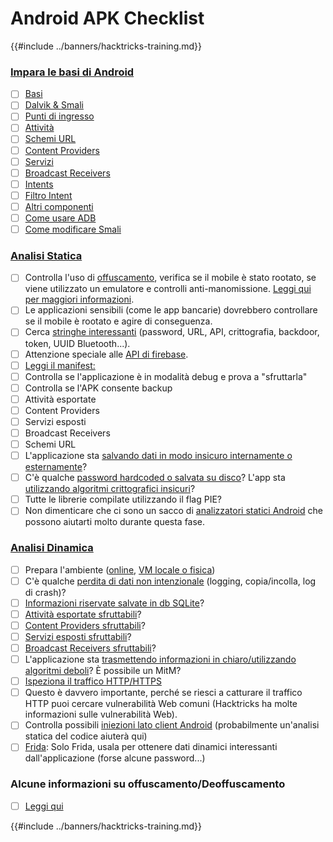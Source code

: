 # Android APK Checklist

{{#include ../banners/hacktricks-training.md}}


### [Impara le basi di Android](android-app-pentesting/index.html#2-android-application-fundamentals)

- [ ] [Basi](android-app-pentesting/index.html#fundamentals-review)
- [ ] [Dalvik & Smali](android-app-pentesting/index.html#dalvik--smali)
- [ ] [Punti di ingresso](android-app-pentesting/index.html#application-entry-points)
- [ ] [Attività](android-app-pentesting/index.html#launcher-activity)
- [ ] [Schemi URL](android-app-pentesting/index.html#url-schemes)
- [ ] [Content Providers](android-app-pentesting/index.html#services)
- [ ] [Servizi](android-app-pentesting/index.html#services-1)
- [ ] [Broadcast Receivers](android-app-pentesting/index.html#broadcast-receivers)
- [ ] [Intents](android-app-pentesting/index.html#intents)
- [ ] [Filtro Intent](android-app-pentesting/index.html#intent-filter)
- [ ] [Altri componenti](android-app-pentesting/index.html#other-app-components)
- [ ] [Come usare ADB](android-app-pentesting/index.html#adb-android-debug-bridge)
- [ ] [Come modificare Smali](android-app-pentesting/index.html#smali)

### [Analisi Statica](android-app-pentesting/index.html#static-analysis)

- [ ] Controlla l'uso di [offuscamento](android-checklist.md#some-obfuscation-deobfuscation-information), verifica se il mobile è stato rootato, se viene utilizzato un emulatore e controlli anti-manomissione. [Leggi qui per maggiori informazioni](android-app-pentesting/index.html#other-checks).
- [ ] Le applicazioni sensibili (come le app bancarie) dovrebbero controllare se il mobile è rootato e agire di conseguenza.
- [ ] Cerca [stringhe interessanti](android-app-pentesting/index.html#looking-for-interesting-info) (password, URL, API, crittografia, backdoor, token, UUID Bluetooth...).
- [ ] Attenzione speciale alle [API di firebase](android-app-pentesting/index.html#firebase).
- [ ] [Leggi il manifest:](android-app-pentesting/index.html#basic-understanding-of-the-application-manifest-xml)
- [ ] Controlla se l'applicazione è in modalità debug e prova a "sfruttarla"
- [ ] Controlla se l'APK consente backup
- [ ] Attività esportate
- [ ] Content Providers
- [ ] Servizi esposti
- [ ] Broadcast Receivers
- [ ] Schemi URL
- [ ] L'applicazione sta [salvando dati in modo insicuro internamente o esternamente](android-app-pentesting/index.html#insecure-data-storage)?
- [ ] C'è qualche [password hardcoded o salvata su disco](android-app-pentesting/index.html#poorkeymanagementprocesses)? L'app sta [utilizzando algoritmi crittografici insicuri](android-app-pentesting/index.html#useofinsecureandordeprecatedalgorithms)?
- [ ] Tutte le librerie compilate utilizzando il flag PIE?
- [ ] Non dimenticare che ci sono un sacco di [analizzatori statici Android](android-app-pentesting/index.html#automatic-analysis) che possono aiutarti molto durante questa fase.

### [Analisi Dinamica](android-app-pentesting/index.html#dynamic-analysis)

- [ ] Prepara l'ambiente ([online](android-app-pentesting/index.html#online-dynamic-analysis), [VM locale o fisica](android-app-pentesting/index.html#local-dynamic-analysis))
- [ ] C'è qualche [perdita di dati non intenzionale](android-app-pentesting/index.html#unintended-data-leakage) (logging, copia/incolla, log di crash)?
- [ ] [Informazioni riservate salvate in db SQLite](android-app-pentesting/index.html#sqlite-dbs)?
- [ ] [Attività esportate sfruttabili](android-app-pentesting/index.html#exploiting-exported-activities-authorisation-bypass)?
- [ ] [Content Providers sfruttabili](android-app-pentesting/index.html#exploiting-content-providers-accessing-and-manipulating-sensitive-information)?
- [ ] [Servizi esposti sfruttabili](android-app-pentesting/index.html#exploiting-services)?
- [ ] [Broadcast Receivers sfruttabili](android-app-pentesting/index.html#exploiting-broadcast-receivers)?
- [ ] L'applicazione sta [trasmettendo informazioni in chiaro/utilizzando algoritmi deboli](android-app-pentesting/index.html#insufficient-transport-layer-protection)? È possibile un MitM?
- [ ] [Ispeziona il traffico HTTP/HTTPS](android-app-pentesting/index.html#inspecting-http-traffic)
- [ ] Questo è davvero importante, perché se riesci a catturare il traffico HTTP puoi cercare vulnerabilità Web comuni (Hacktricks ha molte informazioni sulle vulnerabilità Web).
- [ ] Controlla possibili [iniezioni lato client Android](android-app-pentesting/index.html#android-client-side-injections-and-others) (probabilmente un'analisi statica del codice aiuterà qui)
- [ ] [Frida](android-app-pentesting/index.html#frida): Solo Frida, usala per ottenere dati dinamici interessanti dall'applicazione (forse alcune password...)

### Alcune informazioni su offuscamento/Deoffuscamento

- [ ] [Leggi qui](android-app-pentesting/index.html#obfuscating-deobfuscating-code)


{{#include ../banners/hacktricks-training.md}}
